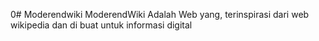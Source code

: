0# Moderendwiki
ModerendWiki Adalah Web yang, terinspirasi dari web wikipedia dan di buat untuk informasi digital
            

         
